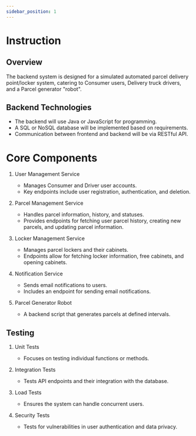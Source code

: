 ```yaml
---
sidebar_position: 1
---
```


# Instruction

## Overview

The backend system is designed for a simulated automated parcel delivery point/locker system,
catering to Consumer users, Delivery truck drivers, and a Parcel generator "robot".

## Backend Technologies

* The backend will use Java or JavaScript for programming.
* A SQL or NoSQL database will be implemented based on requirements.
* Communication between frontend and backend will be via RESTful API.

# Core Components

1. User Management Service
	* Manages Consumer and Driver user accounts.
	* Key endpoints include user registration, authentication, and deletion.

2. Parcel Management Service
	* Handles parcel information, history, and statuses.
	* Provides endpoints for fetching user parcel history, creating new parcels, and updating parcel information.

3. Locker Management Service
	* Manages parcel lockers and their cabinets.
	* Endpoints allow for fetching locker information, free cabinets, and opening cabinets.

4. Notification Service
	* Sends email notifications to users.
	* Includes an endpoint for sending email notifications.

5. Parcel Generator Robot
	* A backend script that generates parcels at defined intervals.

## Testing

1. Unit Tests
	* Focuses on testing individual functions or methods.

2. Integration Tests
	* Tests API endpoints and their integration with the database.

3. Load Tests
	* Ensures the system can handle concurrent users.

4. Security Tests
	* Tests for vulnerabilities in user authentication and data privacy.
